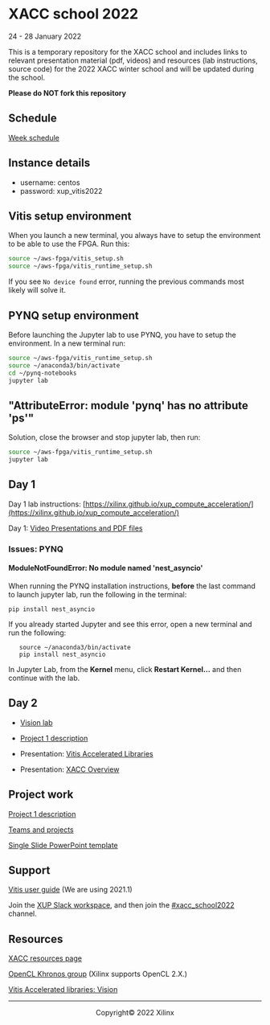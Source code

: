 # XACC school 2022

24 - 28 January 2022

This is a temporary repository for the XACC school and includes links to relevant presentation material (pdf, videos) and resources (lab instructions, source code) for the 2022 XACC winter school and will be updated during the school. 

**Please do NOT fork this repository**

## Schedule

[Week schedule](./schedule.md)

## Instance details

- username: centos
- password: xup_vitis2022

## Vitis setup environment

When you launch a new terminal, you always have to setup the environment to be able to use the FPGA. Run this:

```sh
source ~/aws-fpga/vitis_setup.sh
source ~/aws-fpga/vitis_runtime_setup.sh
```

If you see `No device found` error, running the previous commands most likely will solve it.

## PYNQ setup environment

Before launching the Jupyter lab to use PYNQ, you have to setup the environment. In a new terminal run:

```sh
source ~/aws-fpga/vitis_runtime_setup.sh
source ~/anaconda3/bin/activate
cd ~/pynq-notebooks
jupyter lab
```

## "AttributeError: module 'pynq' has no attribute 'ps'"

Solution, close the browser and stop jupyter lab, then run:

```sh
source ~/aws-fpga/vitis_runtime_setup.sh
jupyter lab
```

## Day 1

Day 1 lab instructions: [https://xilinx.github.io/xup_compute_acceleration/](https://xilinx.github.io/xup_compute_acceleration/)

Day 1: [Video Presentations and PDF files](https://xilinx.github.io/xup_compute_acceleration/presentations.html)

### Issues: PYNQ 

#### ModuleNotFoundError: No module named 'nest_asyncio'

When running the PYNQ installation instructions, **before** the last command to launch jupyter lab, run the following in the terminal:

```console
pip install nest_asyncio
```

If you already started Jupyter and see this error, open a new terminal and run the following: 

```console
   source ~/anaconda3/bin/activate
   pip install nest_asyncio
```
In Jupyter Lab, from the **Kernel** menu, click **Restart Kernel...** and then continue with the lab.

## Day 2

- [Vision lab](https://xilinx.github.io/xup_compute_acceleration/Vision_lab.html)

- [Project 1 description](labs/project_1.md)

- Presentation: [Vitis Accelerated Libraries](pdf/XACC_School_Vitis_Accelerated_Libraries.pdf)

- Presentation: [XACC Overview](pdf/XACC_School_XACC_Overview.pdf)

## Project work

[Project 1 description](labs/project_1.md)

[Teams and projects](./projects_and_teams.md)

[Single Slide PowerPoint template](./project_template.pptx)


## Support

[Vitis user guide](https://www.xilinx.com/html_docs/xilinx2021_1/vitis_doc/index.html) (We are using 2021.1)

Join the [XUP Slack workspace](https://join.slack.com/t/xupgroup/shared_invite/zt-y0zc1hqv-~Z~nYw6OMrdjXJ30IXungQ), and then join the [#xacc_school2022](https://xupgroup.slack.com/archives/C02ULU6LE21) channel. 

## Resources

[XACC resources page](https://xilinx.github.io/xacc/)

[OpenCL Khronos group](https://www.khronos.org/opencl/) (Xilinx supports OpenCL 2.X.)

[Vitis Accelerated libraries: Vision](https://github.com/Xilinx/Vitis_Libraries/tree/2021.1/vision)



---------------------------------------
<p align="center">Copyright&copy; 2022 Xilinx</p>
